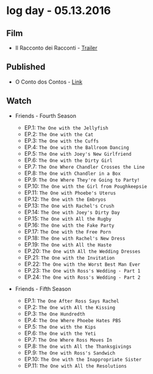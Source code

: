 # log day - 05.13.2016

## Film 

- Il Racconto dei Racconti - [Trailer](https://youtu.be/UvkgHrzodTY)


## Published 

- O Conto dos Contos - [Link](http://imhomovies.com.br/opinions/em-cartaz/il-racconto-dei-racconti/)


## Watch

- Friends - Fourth Season
  - EP.1: `The One with the Jellyfish`
  - EP.2: `The One with the Cat`
  - EP.3: `The One with the Cuffs`
  - EP.4: `The One with the Ballroom Dancing`
  - EP.5: `The One with Joey's New Girlfriend`
  - EP.6: `The One with the Dirty Girl`
  - EP.7: `The One Where Chandler Crosses the Line`
  - EP.8: `The One with Chandler in a Box`
  - EP.9: `The One Where They're Going to Party!`
  - EP.10: `The One with the Girl from Poughkeepsie`
  - EP.11: `The One with Phoebe's Uterus`
  - EP.12: `The One with the Embryos`
  - EP.13: `The One with Rachel's Crush`
  - EP.14: `The One with Joey's Dirty Day`
  - EP.15: `The One with All the Rugby`
  - EP.16: `The One with the Fake Party`
  - EP.17: `The One with the Free Porn`
  - EP.18: `The One with Rachel's New Dress`
  - EP.19: `The One with All the Haste`
  - EP.20: `The One with All the Wedding Dresses`
  - EP.21: `The One with the Invitation`
  - EP.22: `The One with the Worst Best Man Ever`
  - EP.23: `The One with Ross's Wedding - Part 1`
  - EP.24: `The One with Ross's Wedding - Part 2`

- Friends - Fifth Season
  - EP.1: `The One After Ross Says Rachel`
  - EP.2: `The One with All the Kissing`
  - EP.3: `The One Hundredth`
  - EP.4: `The One Where Phoebe Hates PBS`
  - EP.5: `The One with the Kips`
  - EP.6: `The One with the Yeti`
  - EP.7: `The One Where Ross Moves In`
  - EP.8: `The One with All the Thanksgivings`
  - EP.9: `The One with Ross's Sandwich`
  - EP.10: `The One with the Inappropriate Sister`
  - EP.11: `The One with All the Resolutions`
